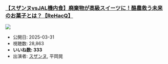 ### [【スザンヌvsJAL機内食】廃棄物が高級スイーツに！酪農救う未来のお菓子とは？【ReHacQ】](https://www.youtube.com/watch?v=cVovJsJKSE0)
[![](https://img.youtube.com/vi/cVovJsJKSE0/sddefault.jpg)](https://www.youtube.com/watch?v=cVovJsJKSE0)
-   公開日: 2025-03-31
-   視聴数: 28,863
-   **いいね数: 333**
-   出演者: [スザンヌ](/rehacq_fan/people/スザンヌ "wikilink"), 平岡晃
